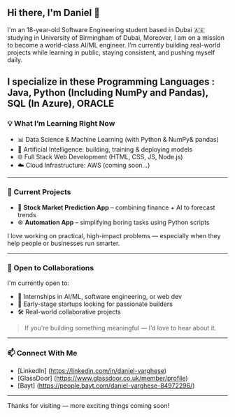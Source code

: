 ## Hi there, I'm Daniel 👋

I'm an 18-year-old Software Engineering student based in Dubai 🇦🇪 studying in University of Birmingham of Dubai, Moreover, I am on a mission to become a world-class AI/ML engineer. I’m currently building real-world projects while learning in public, staying consistent, and pushing myself daily.

I specialize in these Programming Languages : Java, Python (Including NumPy and Pandas), SQL (In Azure), ORACLE
---

### 💡 What I’m Learning Right Now
- 📊 Data Science & Machine Learning (with Python & NumPy& pandas)
- 🤖 Artificial Intelligence: building, training & deploying models
- 🌐 Full Stack Web Development (HTML, CSS, JS, Node.js)
- ☁️ Cloud Infrastructure: AWS (coming soon...)

---

### 🔧 Current Projects
- 🤖 **Stock Market Prediction App** – combining finance + AI to forecast trends
- ⚙️ **Automation App** – simplifying boring tasks using Python scripts

I love working on practical, high-impact problems — especially when they help people or businesses run smarter.

---

### 🤝 Open to Collaborations
I'm currently open to:
- 🧠 Internships in AI/ML, software engineering, or web dev
- 🚀 Early-stage startups looking for passionate builders
- 🛠 Real-world collaborative projects

> If you're building something meaningful — I’d love to hear about it.

---

### 📫 Connect With Me
- [LinkedIn] (https://linkedin.com/in/daniel-varghese)
- [GlassDoor] (https://www.glassdoor.co.uk/member/profile)
- [Bayt] (https://people.bayt.com/daniel-varghese-84972296/)
---

Thanks for visiting — more exciting things coming soon!
<!--
**dannyj1202/dannyj1202** is a ✨ _special_ ✨ repository because its `README.md` (this file) appears on your GitHub profile.

Here are some ideas to get you started:

- 🔭 I’m currently working on ...
- 🌱 I’m currently learning ...
- 👯 I’m looking to collaborate on ...
- 🤔 I’m looking for help with ...
- 💬 Ask me about ...
- 📫 How to reach me: ...
- 😄 Pronouns: ...
- ⚡ Fun fact: ...
-->
